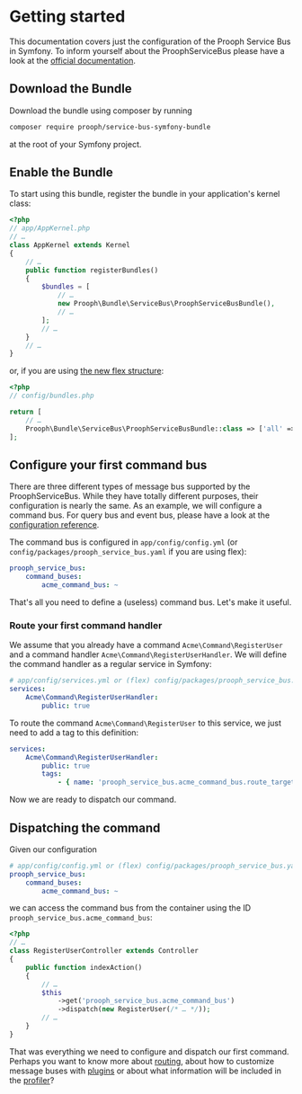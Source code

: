# Getting started

This documentation covers just the configuration of the Prooph Service Bus in Symfony.
To inform yourself about the ProophServiceBus please have a look at the
[official documentation](http://docs.getprooph.org/service-bus/).

## Download the Bundle

Download the bundle using composer by running
```bash
composer require prooph/service-bus-symfony-bundle
```
at the root of your Symfony project.

## Enable the Bundle

To start using this bundle, register the bundle in your application's kernel class:
```php
<?php
// app/AppKernel.php
// …
class AppKernel extends Kernel
{
    // …
    public function registerBundles()
    {
        $bundles = [
            // …
            new Prooph\Bundle\ServiceBus\ProophServiceBusBundle(),
            // …
        ];
        // …
    }
    // …
}
```

or, if you are using [the new flex structure](https://symfony.com/doc/current/setup/flex.html):
```php
<?php
// config/bundles.php

return [
    // …
    Prooph\Bundle\ServiceBus\ProophServiceBusBundle::class => ['all' => true],
];
```

## Configure your first command bus

There are three different types of message bus supported by the ProophServiceBus.
While they have totally different purposes, their configuration is nearly the same.
As an example, we will configure a command bus.
For query bus and event bus, please have a look at the [configuration reference](./configuration_reference.html). 

The command bus is configured in `app/config/config.yml`
(or `config/packages/prooph_service_bus.yaml` if you are using flex):
```yaml
prooph_service_bus:
    command_buses:
        acme_command_bus: ~
```

That's all you need to define a (useless) command bus. Let's make it useful.

### Route your first command handler

We assume that you already have a command `Acme\Command\RegisterUser`
and a command handler `Acme\Command\RegisterUserHandler`.
We will define the command handler as a regular service in Symfony:
```yaml
# app/config/services.yml or (flex) config/packages/prooph_service_bus.yaml
services:
    Acme\Command\RegisterUserHandler:
        public: true
```

To route the command `Acme\Command\RegisterUser` to this service, we just need to add a tag to this definition:
```yaml
services:
    Acme\Command\RegisterUserHandler:
        public: true
        tags:
            - { name: 'prooph_service_bus.acme_command_bus.route_target', message_detection: true }
```

Now we are ready to dispatch our command.

## Dispatching the command

Given our configuration
```yaml
# app/config/config.yml or (flex) config/packages/prooph_service_bus.yaml
prooph_service_bus:
    command_buses:
        acme_command_bus: ~
```

we can access the command bus from the container using the ID `prooph_service_bus.acme_command_bus`:

```php
<?php
// …
class RegisterUserController extends Controller
{
    public function indexAction()
    {
        // …
        $this
            ->get('prooph_service_bus.acme_command_bus')
            ->dispatch(new RegisterUser(/* … */));
        // …
    }
}
```

That was everything we need to configure and dispatch our first command.
Perhaps you want to know more about [routing](./routing.html),
about how to customize message buses with [plugins](./plugins.html)
or about what information will be included in the [profiler](./profiler.html)?
